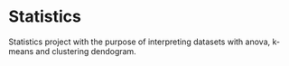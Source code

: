 # Statistics
Statistics project with the purpose of interpreting datasets with anova, k-means and clustering dendogram.
